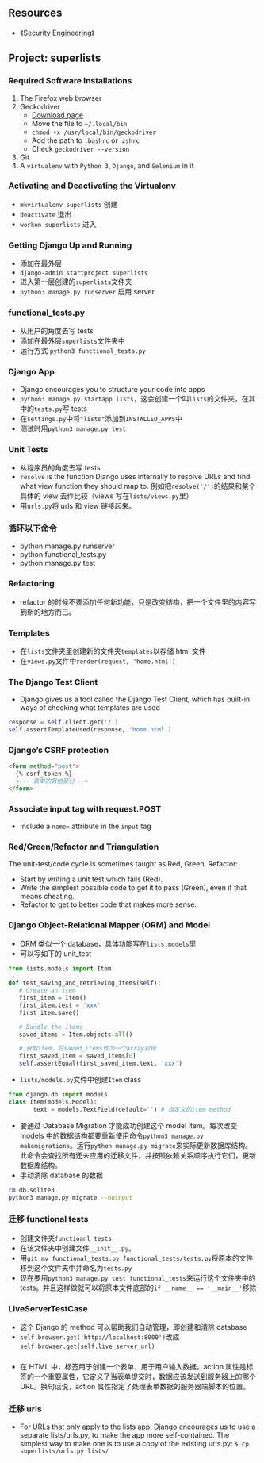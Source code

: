 ## Resources

- [《Security Engineering》](https://www.cl.cam.ac.uk/~rja14/book.html)

## Project: superlists

### Required Software Installations

1. The Firefox web browser
2. Geckodriver
   - [Download page](https://github.com/mozilla/geckodriver/releases)
   - Move the file to `~/.local/bin`
   - `chmod +x /usr/local/bin/geckodriver`
   - Add the path to `.bashrc` or .`zshrc`
   - Check `geckodriver --version`
3. Git
4. A `virtualenv` with `Python 3`, `Django`, and `Selenium` in it

### Activating and Deactivating the Virtualenv

- `mkvirtualenv superlists` 创建
- `deactivate` 退出
- `workon superlists` 进入

### Getting Django Up and Running

- 添加在最外层
- `django-admin startproject superlists`
- 进入第一层创建的`superlists`文件夹
- `python3 manage.py runserver` 启用 server

### functional_tests.py

- 从用户的角度去写 tests
- 添加在最外层`superlists`文件夹中
- 运行方式 `python3 functional_tests.py`

### Django App

- Django encourages you to structure your code into apps
- `python3 manage.py startapp lists`，这会创建一个叫`lists`的文件夹，在其中的`tests.py`写 tests
- 在`settings.py`中将`"lists"`添加到`INSTALLED_APPS`中
- 测试时用`python3 manage.py test`

### Unit Tests

- 从程序员的角度去写 tests
- `resolve` is the function Django uses internally to resolve URLs and find what view function they should map to. 例如把`resolve('/')`的结果和某个具体的 view 去作比较（views 写在`lists/views.py`里）
- 用`urls.py`将 urls 和 view 链接起来。

### 循环以下命令

- python manage.py runserver
- python functional_tests.py
- python manage.py test

### Refactoring

- refactor 的时候不要添加任何新功能，只是改变结构，把一个文件里的内容写到新的地方而已。

### Templates

- 在`lists`文件夹里创建新的文件夹`templates`以存储 html 文件
- 在`views.py`文件中`render(request, 'home.html')`

### The Django Test Client

- Django gives us a tool called the Django Test Client, which has built-in ways of checking what templates are used

```python
response = self.client.get('/')
self.assertTemplateUsed(response, 'home.html')
```

### Django’s CSRF protection

```html
<form method="post">
  {% csrf_token %}
  <!-- 表单的其他部分 -->
</form>
```

### Associate input tag with request.POST

- Include a `name=` attribute in the `input` tag

### Red/Green/Refactor and Triangulation

The unit-test/code cycle is sometimes taught as Red, Green, Refactor:

- Start by writing a unit test which fails (Red).
- Write the simplest possible code to get it to pass (Green), even if that means cheating.
- Refactor to get to better code that makes more sense.

### Django Object-Relational Mapper (ORM) and Model

- ORM 类似一个 database，具体功能写在`lists.models`里
- 可以写如下的 unit_test

```python
from lists.models import Item
...
def test_saving_and_retrieving_items(self):
   # Create an item
   first_item = Item()
   first_item.text = 'xxx'
   first_item.save()

   # Bundle the items
   saved_items = Item.objects.all()

   # 获取item，将saved_items作为一个array对待
   first_saved_item = saved_items[0]
   self.assertEqual(first_saved_item.text, 'xxx')
```

- `lists/models.py`文件中创建`Item` class

```python
from django.db import models
class Item(models.Model):
       text = models.TextField(default='') # 自定义的item method
```

- 要通过 Database Migration 才能成功创建这个 model Item。每次改变 models 中的数据结构都要重新使用命令`python3 manage.py makemigrations`。运行`python manage.py migrate`来实际更新数据库结构。此命令会查找所有还未应用的迁移文件，并按照依赖关系顺序执行它们，更新数据库结构。
- 手动清除 database 的数据

```bash
rm db.sqlite3
python3 manage.py migrate --noinput
```

### 迁移 functional tests

- 创建文件夹`functioanl_tests`
- 在该文件夹中创建文件`__init__.py`。
- 用`git mv functional_tests.py functional_tests/tests.py`将原本的文件移到这个文件夹中并命名为`tests.py`
- 现在要用`python3 manage.py test functional_tests`来运行这个文件夹中的 tests。并且这样做就可以将原本文件底部的`if __name__ == '__main__'`移除

### LiveServerTestCase

- 这个 Django 的 method 可以帮助我们自动管理，即创建和清除 database
- `self.browser.get('http://localhost:8000')`改成`self.browser.get(self.live_server_url)`

### <form action="">

- 在 HTML 中，<form>标签用于创建一个表单，用于用户输入数据。action 属性是<form>标签的一个重要属性，它定义了当表单提交时，数据应该发送到服务器上的哪个 URL。换句话说，action 属性指定了处理表单数据的服务器端脚本的位置。

### 迁移 urls

- For URLs that only apply to the lists app, Django encourages us to use a separate lists/urls.py, to make the app more self-contained. The simplest way to make one is to use a copy of the existing urls.py: `$ cp superlists/urls.py lists/`
